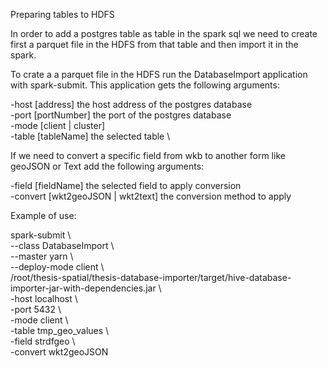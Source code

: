 
Preparing tables to HDFS

In order to add a postgres table as table in the spark sql
 we need to create first a parquet file in the HDFS from
 that table and then import it in the spark.

 To crate a a parquet file in the HDFS run the DatabaseImport
 application with spark-submit. This application gets the following arguments:

-host [address] the host address of the postgres database \
-port [portNumber] the port of the postgres database \
-mode [client | cluster] \
-table [tableName] the selected table \

If we need to convert a specific field from wkb to another form like geoJSON or Text
add the following arguments:

-field [fieldName] the selected field to apply conversion \
-convert [wkt2geoJSON | wkt2text] the conversion method to apply

Example of use:

 spark-submit \\ \
 --class DatabaseImport \\ \
 --master yarn \\ \
 --deploy-mode client \\ \
 /root/thesis-spatial/thesis-database-importer/target/hive-database-importer-jar-with-dependencies.jar \\ \
 -host localhost \\ \
 -port 5432 \\ \
 -mode client \\ \
 -table tmp_geo_values \\ \
 -field strdfgeo \\ \
 -convert wkt2geoJSON